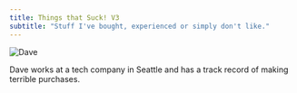```yaml
---
title: Things that Suck! V3
subtitle: "Stuff I've bought, experienced or simply don't like."
---
```

![Dave](/img/dave.jpg)

Dave works at a tech company in Seattle and has a track record of making terrible purchases.
